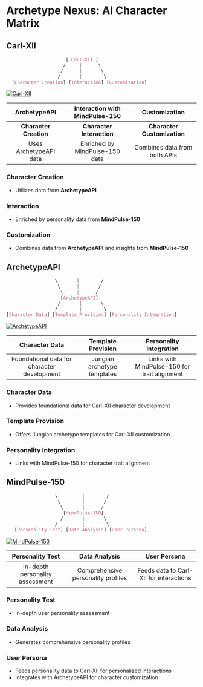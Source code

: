 # Archetype Nexus: AI Character Matrix

## Carl-XII

```css
                      [ Carl-XII ]
                     /     |      \
                    /      |       \
                   /       |        \
  [Character Creation] [Interaction] [Customization]
```

[![Carl-XII](https://img.shields.io/badge/-Carl--XII-blue?style=for-the-badge)](https://carl-xii.web.app/)

|      ArchetypeAPI      | Interaction with MindPulse-150 |        Customization         |
| :--------------------: | :----------------------------: | :--------------------------: |
| **Character Creation** |   **Character Interaction**    | **Character Customization**  |
| Uses ArchetypeAPI data | Enriched by MindPulse-150 data | Combines data from both APIs |

### Character Creation

- Utilizes data from **ArchetypeAPI**

### Interaction

- Enriched by personality data from **MindPulse-150**

### Customization

- Combines data from **ArchetypeAPI** and insights from **MindPulse-150**

## ArchetypeAPI

```css
                  \       |        /
                   \      |       /
                    \     |      /
                    [ArchetypeAPI]
                   /       |       \
                  /        |        \
[Character Data] [Template Provision] [Personality Integration]
```

[![ArchetypeAPI](https://img.shields.io/badge/-ArchetypeAPI-orange?style=for-the-badge)](https://us-central1-archetype-builder-api.cloudfunctions.net/api/archetypes)

|               Character Data                |     Template Provision      |           Personality Integration            |
| :-----------------------------------------: | :-------------------------: | :------------------------------------------: |
| Foundational data for character development | Jungian archetype templates | Links with MindPulse-150 for trait alignment |

### Character Data

- Provides foundational data for Carl-XII character development

### Template Provision

- Offers Jungian archetype templates for Carl-XII customization

### Personality Integration

- Links with MindPulse-150 for character trait alignment

## MindPulse-150

```css
                  \         |        /
                   \        |       /
                    \       |      /
                     [MindPulse-150]
                    /       |       \
                  /         |        \
   [Personality Test] [Data Analysis] [User Persona]
```

[![MindPulse-150](https://img.shields.io/badge/-MindPulse--150-brightgreen?style=for-the-badge)](https://mindpulse-150.web.app/)

|        Personality Test         |           Data Analysis            |              User Persona               |
| :-----------------------------: | :--------------------------------: | :-------------------------------------: |
| In-depth personality assessment | Comprehensive personality profiles | Feeds data to Carl-XII for interactions |

### Personality Test

- In-depth user personality assessment

### Data Analysis

- Generates comprehensive personality profiles

### User Persona

- Feeds personality data to Carl-XII for personalized interactions
- Integrates with ArchetypeAPI for character customization
